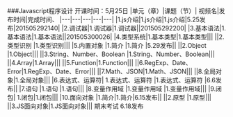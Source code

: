 


###Javascript程序设计  开课时间：5月25日
|单元（章）|课题（节）|	视频名|发布时间|完成时间、
|---|---|---|---|---|
|1.js介绍|1.js介绍|1.js介绍|5.25发布|201505292140|
|2.调试器|1.调试器|1.调试器||201505292200|
|3.基本语法|1.基本语法|1.基本语法||201505300026|
|4.类型系统|1.基本类型|1.基本类型|||
||2.类型识别	|1.类型识别|||
|5.内置对象	|1.简介	|1.简介	|5.29发布||
||2.Object	|1.Object|||
||3.String、Number、Boolean	|1.String、Number、Boolean|||
||4.Array|1.Array|||
||5.Function|1.Function|||
||6.RegExp、Date、Error|1.RegExp、Date、Error|||
||7.Math、JSON|1.Math、JSON|||
||8.全局对象|1.全局对象|||
|6.表达式、运算符|	1.表达式、运算符	|1.表达式、运算符	|6.6发布||
|7.语句	|1.语句	|1.语句|||
|8.变量作用域	|1.变量作用域	|1.变量作用域|||
|9.闭包|	1.闭包|1.闭包|||
|10.面向对象	|1.简介|1.简介|6.15发布||
||2.原型	|1.原型|||
||3.JS面向对象|1.JS面向对象|||
期末考试	6.18发布